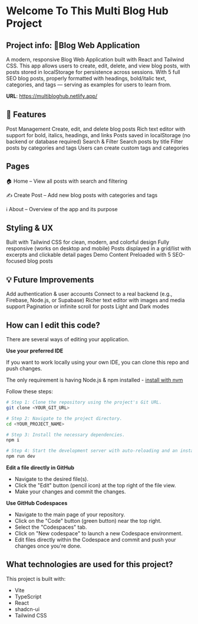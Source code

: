 # Welcome To This Multi Blog Hub Project

## Project info: 📝Blog Web Application
A modern, responsive Blog Web Application built with React and Tailwind CSS. This app allows users to create, edit, delete, and view blog posts, with posts stored in localStorage for persistence across sessions. With 5 full SEO blog posts, properly formatted with headings, bold/italic text, categories, and tags — serving as examples for users to learn from.

**URL**: https://multibloghub.netlify.app/
## 🚀 Features

Post Management
Create, edit, and delete blog posts
Rich text editor with support for bold, italics, headings, and links
Posts saved in localStorage (no backend or database required)
Search & Filter
Search posts by title
Filter posts by categories and tags
Users can create custom tags and categories
## Pages

🏠 Home – View all posts with search and filtering

✍️ Create Post – Add new blog posts with categories and tags

ℹ️ About – Overview of the app and its purpose

## Styling & UX

Built with Tailwind CSS for clean, modern, and colorful design
Fully responsive (works on desktop and mobile)
Posts displayed in a grid/list with excerpts and clickable detail pages
Demo Content
Preloaded with 5 SEO-focused blog posts

## 💡 Future Improvements

Add authentication & user accounts
Connect to a real backend (e.g., Firebase, Node.js, or Supabase)
Richer text editor with images and media support
Pagination or infinite scroll for posts
Light and Dark modes

## How can I edit this code?

There are several ways of editing your application.

**Use your preferred IDE**

If you want to work locally using your own IDE, you can clone this repo and push changes.

The only requirement is having Node.js & npm installed - [install with nvm](https://github.com/nvm-sh/nvm#installing-and-updating)

Follow these steps:

```sh
# Step 1: Clone the repository using the project's Git URL.
git clone <YOUR_GIT_URL>

# Step 2: Navigate to the project directory.
cd <YOUR_PROJECT_NAME>

# Step 3: Install the necessary dependencies.
npm i

# Step 4: Start the development server with auto-reloading and an instant preview.
npm run dev
```

**Edit a file directly in GitHub**

- Navigate to the desired file(s).
- Click the "Edit" button (pencil icon) at the top right of the file view.
- Make your changes and commit the changes.

**Use GitHub Codespaces**

- Navigate to the main page of your repository.
- Click on the "Code" button (green button) near the top right.
- Select the "Codespaces" tab.
- Click on "New codespace" to launch a new Codespace environment.
- Edit files directly within the Codespace and commit and push your changes once you're done.

## What technologies are used for this project?

This project is built with:

- Vite
- TypeScript
- React
- shadcn-ui
- Tailwind CSS

